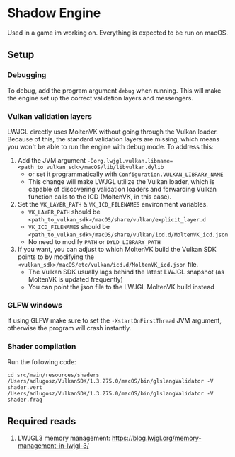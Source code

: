 # Shadow Engine
Used in a game im working on. Everything is expected to be run on macOS.

## Setup

### Debugging
To debug, add the program argument `debug` when running. This will make the engine set up the correct validation layers and messengers.

### Vulkan validation layers
LWJGL directly uses MoltenVK without going through the Vulkan loader.
Because of this, the standard validation layers are missing, which means you won't be able to run the engine with debug mode.
To address this:
1. Add the JVM argument `-Dorg.lwjgl.vulkan.libname=<path_to_vulkan_sdk>/macOS/lib/libvulkan.dylib`
    - or set it programmatically with `Configuration.VULKAN_LIBRARY_NAME`
    - This change will make LWJGL utilize the Vulkan loader,
      which is capable of discovering validation loaders and forwarding Vulkan function calls
      to the ICD (MoltenVK, in this case).
2. Set the `VK_LAYER_PATH` & `VK_ICD_FILENAMES` environment variables.
    - `VK_LAYER_PATH` should be `<path_to_vulkan_sdk>/macOS/share/vulkan/explicit_layer.d`
    - `VK_ICD_FILENAMES` should be `<path_to_vulkan_sdk>/macOS/share/vulkan/icd.d/MoltenVK_icd.json`
    - No need to modify `PATH` or `DYLD_LIBRARY_PATH`
3. If you want, you can adjust to which MoltenVK build the Vulkan SDK points to by modifying the `<vulkan_sdk>/macOS/etc/vulkan/icd.d/MoltenVK_icd.json` file.
    - The Vulkan SDK usually lags behind the latest LWJGL snapshot (as MoltenVK is updated frequently)
    - You can point the json file to the LWJGL MoltenVK build instead

### GLFW windows
If using GLFW make sure to set the `-XstartOnFirstThread` JVM argument, otherwise the program will crash instantly.

### Shader compilation
Run the following code:
```shell
cd src/main/resources/shaders
/Users/adlugosz/VulkanSDK/1.3.275.0/macOS/bin/glslangValidator -V shader.vert
/Users/adlugosz/VulkanSDK/1.3.275.0/macOS/bin/glslangValidator -V shader.frag
```

## Required reads
1. LWJGL3 memory management: https://blog.lwjgl.org/memory-management-in-lwjgl-3/
